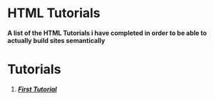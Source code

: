 # **HTML Tutorials**

**A list of the HTML Tutorials i have completed in order to be able to actually build sites semantically**

# **Tutorials**

1. [**_First Tutorial_**](https://github.com/axense234/HTML-Tutorials/tree/master/HTML%20Folder)
